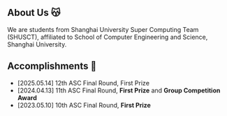 ## About Us 😽

We are students from Shanghai University Super Computing Team (SHUSCT), affiliated to School of Computer Engineering and Science, Shanghai University.

## Accomplishments 🎉
- [2025.05.14] 12th ASC Final Round, First Prize
- [2024.04.13] 11th ASC Final Round, **First Prize** and **Group Competition Award**
- [2023.05.10] 10th ASC Final Round, **First Prize**

